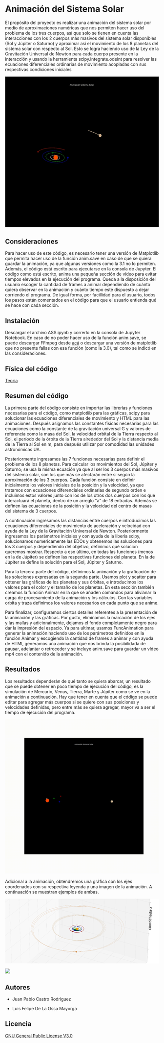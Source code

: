 # Animación del Sistema Solar

El propósito del proyecto es realizar una animación del sistema solar por medio de aproximaciones numéricas que nos permiten hacer uso del problema de los tres cuerpos, así que solo se tienen en cuenta las interacciones con los 2 cuerpos más masivos del sistema solar disponibles (Sol y Júpiter o Saturno) y aproximar así el movimiento de los 8 planetas del sistema solar con respecto al Sol. Esto se logra haciendo uso de la Ley de la Gravitación Universal de Newton para cada cuerpo presente en la interacción y usando la herramienta scipy.integrate.odeint para resolver las ecuaciones diferenciales ordinarias de movimiento acopladas con sus respectivas condiciones iniciales

![](AMaJ.PNG)

## Consideraciones

Para hacer uso de este código, es necesario tener una versión de Matplotlib que permita hacer uso de la función anim.save en caso de que se quiera guardar la animación, ya que algunas versiones como la 3.1 no lo permiten. Además, el código está escrito para ejecutarse en la consola de Jupyter. El código como está escrito, anima una pequeña sección de vídeo para evitar tiempos elevados en la ejecución del programa. Queda a la disposición del usuario escoger la cantidad de frames a animar dependiendo de cuánto quiera observar en la animación y cuánto tiempo esté dispuesto a dejar corriendo el programa. De igual forma, por facillidad para el usuario, todos los pasos están comentados en el código para que el usuario entienda qué se hace con cada sección.

## Instalación

Descargar el archivo ASS.ipynb y correrlo en la consola de Jupyter Notebook. En caso de no poder hacer uso de la función anim.save, se puede descargar FFmpeg desde [acá](https://ffmpeg.zeranoe.com/builds/) o descargar una versión de matplotlib que no presente fallas con esa función (como la 3.0), tal como se indicó en las consideraciones.

## Física del código

[Teoría](https://github.com/JuanCastro36/Sistema-Solar/blob/patch-1/Teor%C3%ADa) 

## Resumen del código

La primera parte del código consiste en importar las librerías y funciones necesarias para el código, como matplotlib para las gráficas, scipy para solucionar las ecuaciones diferenciales de movimiento y HTML para las animaciones. Después asignamos las constantes físicas necesarias para las ecuaciones como la constante de la gravitación universal G y valores de referencia como la masa del Sol, la velocidad orbital de la Tierra respecto al Sol, el período de la órbita de la Tierra alrededor del Sol y la distancia media de la Tierra al Sol en m, para después utilizar por comodidad las unidades astronómicas UA.

Posteriormente ingresamos las 7 funciones necesarias para definir el problema de los 8 planetas. Para calcular los movimientos del Sol, Júpiter y Saturno; se usa la misma ecuación ya que al ser los 3 cuerpos más masivos del sistema solar, son los que más se afectarán entre sí según la aproximación de los 3 cuerpos. Cada función consiste en definir inicialmente los valores iniciales de la posición y la velocidad, ya que tratamos con ecuaciones diferenciales ordinarias de segundo orden e incluimos estos valores junto con los de los otros dos cuerpos con los que interactuará el planeta, dentro de un arreglo "a" de 18 entradas. Además se definen las ecuaciones de la posición y la velocidad del centro de masas del sistema de 3 cuerpos.

A continuación ingresamos las distancias entre cuerpos e introducimos las ecuaciones diferenciales de movimiento de aceleración y velocidad con ayuda de la Ley de la Gravitación Universal de Newton. Posteriormente ingresamos los parámetros iniciales y con ayuda de la libería scipy, solucionamos numericamente las EDOs y obtenemos las soluciones para los 3 cuerpos y dependiendo del objetivo, definimos qué solución queremos mostrar. Respecto a eso último, en todas las funciones (menos en la de Júpiter) se definen las respectivas funciones del planeta. En la de Júpiter se define la solución para el Sol, Júpiter y Saturno.

Para la tercera parte del código, definimos la animación y la graficación de las soluciones expresadas en la segunda parte. Usamos plot y scatter para obtener las gráficas de los planetas y sus órbitas, e introducimos los valores para el color y el tamaño de los planetas. En esta sección también creamos la función Animar en la que se añaden comandos para alivianar la carga de procesamiento de la animación y los cálculos. Con las variables orbita y traza definimos los valores necesarios en cada punto que se anime.

Para finalizar, configuramos ciertos detalles referentes a la presentación de la animación y las gráficas. Por gusto, eliminamos la marcación de los ejes y las mallas y adicionalmente, dejamos el fondo completamente negro para dar la impresión del espacio. Ya para ultimar, usamos FuncAnimation para generar la animación haciendo uso de los parámetros definidos en la función Animar y escogiendo la cantidad de frames a animar y con ayuda de HTMl, generamos una animación que nos brinda la posibilidada de pausar, adelantar o retroceder y se incluye anim.save para guardar un vídeo mp4 con el contenido de la animación.

## Resultados

Los resultados dependerán de qué tanto se quiera abarcar, un resultado que se puede obtener en poco tiempo de ejecución del código, es la simulación de Mercurio, Venus, Tierra, Marte y Júpiter como se ve en la animación a continuación. Hay que tener en cuenta que el código se puede editar para agregar más cuerpos si se quiere con sus posiciones y velocidades definidas, pero entre más se quiera agregar, mayor va a ser el tiempo de ejecución del programa.

![](Problema3C1250.gif)

Adicional a la animación, obtendremos una gráfica con los ejes coordenados con su respectiva leyenda y una imagen de la animación. A continuación se muestran ejemplos de ambas.

![](Captura.PNG)

![](Animación_Sistema_Solar.gif)


## Autores

 * Juan Pablo Castro Rodríguez

 * Luis Felipe De La Ossa Mayorga

## Licencia

[GNU General Public License V3.0](https://github.com/JuanCastro36/Sistema-Solar/blob/patch-1/LICENSE)
